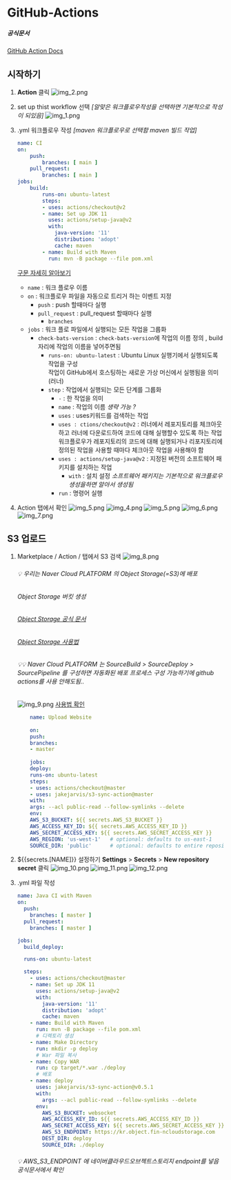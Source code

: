 # GitHub-Actions

##### 공식문서

[GitHub Action Docs](https://docs.github.com/en/actions)

## 시작하기

1. __Action__ 클릭
   ![img_2.png](img/img_2.png)
2. set up thist workflow 선택 _[알맞은 워크플로우작성을 선택하면 기본적으로 작성이 되있음]_
   ![img_1.png](img/img_1.png)
3. .yml 워크플로우 작성 _[maven 워크플로우로 선택함 maven 빌드 작업]_

    ```yml
    name: CI
    on:
        push:
            branches: [ main ]
        pull_request:
            branches: [ main ]
    jobs:
        build:
            runs-on: ubuntu-latest
            steps:
            - uses: actions/checkout@v2
            - name: Set up JDK 11
              uses: actions/setup-java@v2
              with:
                java-version: '11'
                distribution: 'adopt'
                cache: maven
            - name: Build with Maven
              run: mvn -B package --file pom.xml
   ```

   [구문 자세히 알아보기](https://docs.github.com/en/actions/learn-github-actions/understanding-github-actions)
    * `name` : 워크 플로우 이름
    * `on` : 워크플로우 파일을 자동으로 트리거 하는 이벤트 지정
        * `push` : push 할때마다 실행
        * `pull_request` : pull_request 할때마다 실행
            * `branches`
    * `jobs` : 워크 플로 파일에서 실행되는 모든 작업을 그룹화
        * `check-bats-version` : `check-bats-version`에 작업의 이름 정의 , build 자리에 작업의 이름을 넣어주면됨
            * `runs-on: ubuntu-latest` : Ubuntu Linux 실행기에서 실행되도록 작업을 구성<br>
              작업이 GitHub에서 호스팅하는 새로운 가상 머신에서 실행됨을 의미 (러너)
            * `step` : 작업에서 실행되는 모든 단계를 그룹화
                * `-` : 한 작업을 의미
                * `name` : 작업의 이름 _생략 가능 ?_
                * `uses` : uses키워드를 검색하는 작업
                * `uses : ctions/checkout@v2` : 러너에서 레포지토리를 체크아웃하고 러너에 다운로드하여 코드에 대해 실행할수 있도록 하는 작업<br>
                  워크플로우가 레포지토리의 코드에 대해 실행되거나 리포지토리에 정의된 작업을 사용할 때마다 체크아웃 작업을 사용해야 함
                * `uses : actions/setup-java@v2` : 지정된 버전의 소프트웨어 패키지를 설치하는 작업
                    * `with` : 설치 설정 _소프트웨어 패키지는 기본적으로 워크플로우 생성을하면 알아서 생성됨_
                * `run` : 명령어 실행

4. Action 탭에서 확인
   ![img_5.png](img/img_3.png)
   ![img_4.png](img/img_4.png)
   ![img_5.png](img/img_5.png)
   ![img_6.png](img/img_6.png)
   ![img_7.png](img/img_7.png)

## S3 업로드

1. Marketplace / Action / 탭에서 S3 검색
   ![img_8.png](img/img_8.png)
   ###### 💡 우리는 Naver Cloud PLATFORM 의 Object Storage(=S3)에 배포
   ###### Object Storage 버킷 생성
   ###### [Object Storage 공식 문서](https://guide-fin.ncloud-docs.com/docs/storage-objectstorage-objectstorageconsole)
   ###### [Object Storage 사용법](https://blog.naver.com/n_cloudplatform/221359124614)
   ###### 💡💡 Naver Cloud PLATFORM 는 SourceBuild > SourceDeploy > SourcePipeline 를 구성하면 자동화된 배포 프로세스 구성 가능하기에 github actions를 사용 안해도됨.. 
   ![img_9.png](img/img_9.png)
   [사용법 확인](https://github.com/marketplace/actions/s3-sync)
    ```yml
        name: Upload Website
        
        on:
        push:
        branches:
        - master
        
        jobs:
        deploy:
        runs-on: ubuntu-latest
        steps:
        - uses: actions/checkout@master
        - uses: jakejarvis/s3-sync-action@master
        with:
        args: --acl public-read --follow-symlinks --delete
        env:
        AWS_S3_BUCKET: ${{ secrets.AWS_S3_BUCKET }}
        AWS_ACCESS_KEY_ID: ${{ secrets.AWS_ACCESS_KEY_ID }}
        AWS_SECRET_ACCESS_KEY: ${{ secrets.AWS_SECRET_ACCESS_KEY }}
        AWS_REGION: 'us-west-1'   # optional: defaults to us-east-1
        SOURCE_DIR: 'public'      # optional: defaults to entire repository
   ```

2. ${{secrets.[NAME]}} 설정하기 __Settings__ > __Secrets__ > __New repository secret__ 클릭
   ![img_10.png](img/img_10.png)
   ![img_11.png](img/img_11.png)
   ![img_12.png](img/img_12.png)
3. .yml 파일 작성
     ```yml
     name: Java CI with Maven
     on:
       push:
         branches: [ master ]
       pull_request:
         branches: [ master ]
    
     jobs:
       build_deploy:
    
       runs-on: ubuntu-latest
    
       steps:
         - uses: actions/checkout@master
         - name: Set up JDK 11
           uses: actions/setup-java@v2
           with:
             java-version: '11'
             distribution: 'adopt'
             cache: maven
         - name: Build with Maven
           run: mvn -B package --file pom.xml
           # 디렉토리 생성
         - name: Make Directory
           run: mkdir -p deploy
           # War 파일 복사
         - name: Copy WAR
           run: cp target/*.war ./deploy
           # 배포
         - name: deploy
           uses: jakejarvis/s3-sync-action@v0.5.1
           with:
             args: --acl public-read --follow-symlinks --delete
           env:
             AWS_S3_BUCKET: websocket
             AWS_ACCESS_KEY_ID: ${{ secrets.AWS_ACCESS_KEY_ID }}
             AWS_SECRET_ACCESS_KEY: ${{ secrets.AWS_SECRET_ACCESS_KEY }}
             AWS_S3_ENDPOINT: https://kr.object.fin-ncloudstorage.com
             DEST_DIR: deploy
             SOURCE_DIR: ./deploy
    
     ```
   ###### 💡 AWS_S3_ENDPOINT 에 네이버클라우드오브젝트스토리지 endpoint를 넣음 _공식문서에서 확인_ 
    



